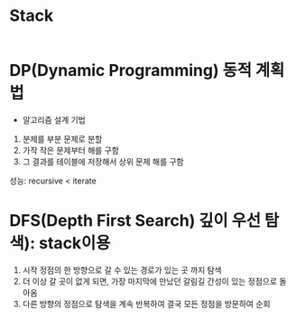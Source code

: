# Stack

```golang
```

# DP(Dynamic Programming) 동적 계획법
 - 알고리즘 설계 기법

1. 분제를 부분 문제로 분할
2. 가작 작은 문제부터 해를 구함
3. 그 결과를 테이블에 저장해서 상위 문제 해를 구함

성능: recursive < iterate

# DFS(Depth First Search) 깊이 우선 탐색): stack이용

1. 시작 정점의 한 방향으로 갈 수 있는 경로가 있는 곳 까지 탐색
2. 더 이상 갈 곳이 없게 되면, 가장 마지막에 만났던 갈림길 간성이 있는 정점으로 돌아옴
3. 다른 방향의 정점으로 탐색을 계속 반복하여 결국 모든 정점을 방문하여 순회
 